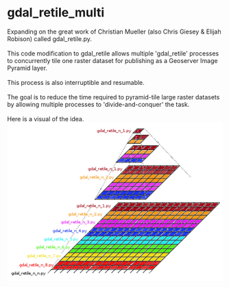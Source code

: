 # gdal_retile_multi
Expanding on the great work of Christian Mueller (also Chris Giesey & Elijah Robison) called gdal_retile.py.<br><br>
This code modification to gdal_retile allows multiple 'gdal_retile' processes to concurrently tile one raster dataset 
for publishing as a Geoserver Image Pyramid layer.
<br><br>
This process is also interruptible and resumable.
<br><br>
The goal is to reduce the time required to pyramid-tile large raster datasets by allowing multiple processes to 'divide-and-conquer' the task.<br><br>
Here is a visual of the idea.<br>
![gdal_retile_multi_n_n](https://github.com/cm0001/gdal_retile_multi/blob/master/blob/master/img/gdal_retile_multi_n_n.png)

